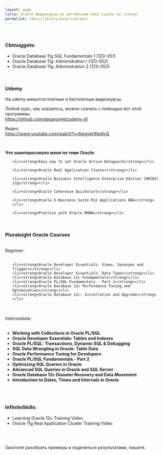 ```yaml
---
layout: page
title: Oracle Видеокурсы на английском (без ссылок на скачку)
permalink: /docs/library/paid-courses/
---
```



<br/>


### Cbtnuggets:


<ul>
	<li>Oracle Database 11g SQL Fundamentals 1 (1Z0-051)</li>
	<li>Oracle Database 11g: Administration I (1Z0-052)</li>
	<li>Oracle Database 11g: Administration 2 (1Z0-053)</li>

</ul>



<br/>

### Udemy

На udemy имеются платные и бесплатные видеокурсы.

Любой курс, как оказалось, можно скачать с помощью вот этой программы:  
https://github.com/gaganpreet/udemy-dl

Видео:  
https://www.youtube.com/watch?v=6wgykHNp6vQ

<br/>

**Что заинтересовало меня по теме Oracle:**

<ul>

	<li><strong>Easy way to set Oracle Active Dataguard</strong></li>

	<li><strong>Oracle Real Application Cluster</strong></li>

	<li><strong>Oracle Business Intelligence Enterprise Edition (OBIEE) 11g</strong></li>

	<li><strong>Oracle Coherence Quickstart</strong></li>

	<li><strong>Oracle E-Business Suite R12 Applications DBA</strong></li>

	<li><strong>Practice with Oracle RMAN</strong></li>
</ul>

<br/>

### Pluralsight Oracle Courses

<br/>
Beginner:
<br/><br/>

<ul>

	<li><strong>Oracle Developer Essentials: Views, Synonyms and Triggers</strong></li>
	<li><strong>Oracle Developer Essentials: Data Types</strong></li>
	<li><strong>Oracle Database 12c Fundamentals</strong></li>
	<li><strong>Oracle PL/SQL Fundamentals - Part 1</strong></li>
 	<li><strong>Oracle Database 12c Performance Tuning and Optimization</strong></li>
 	<li><strong>Oracle Database 12c: Installation and Upgrade</strong></li>

</ul>


<br/><br/>
Intermediate:
<br/><br/>

<ul>
	<li><strong>Working with Collections in Oracle PL/SQL</strong></li>
	<li><strong>Oracle Developer Essentials: Tables and Indexes</strong></li>
	<li><strong>Oracle PL/SQL: Transactions, Dynamic SQL & Debugging</strong></li>
	<li><strong>SQL Data Wrangling in Oracle: Table Data</strong></li>
	<li><strong>Oracle Performance Tuning for Developers</strong></li>
	<li><strong>Oracle PL/SQL Fundamentals - Part 2</strong></li>
	<li><strong>Optimizing SQL Queries in Oracle</strong></li>
	<li><strong>Advanced SQL Queries in Oracle and SQL Server</strong></li>
	<li><strong>Oracle Database 12c Disaster Recovery and Data Movement</strong></li>
	<li><strong>Introduction to Dates, Times and Intervals in Oracle</strong></li>
</ul>



<br/><br/>


### InfiniteSkills:


<ul>
	<li>Learning Oracle 12c Training Video</li>
	<li>Oracle 11g Real Application Cluster Training Video</li>
</ul>




<br/><br/>

Захотите разобрать примеры и поделиться результатами, пишите.
